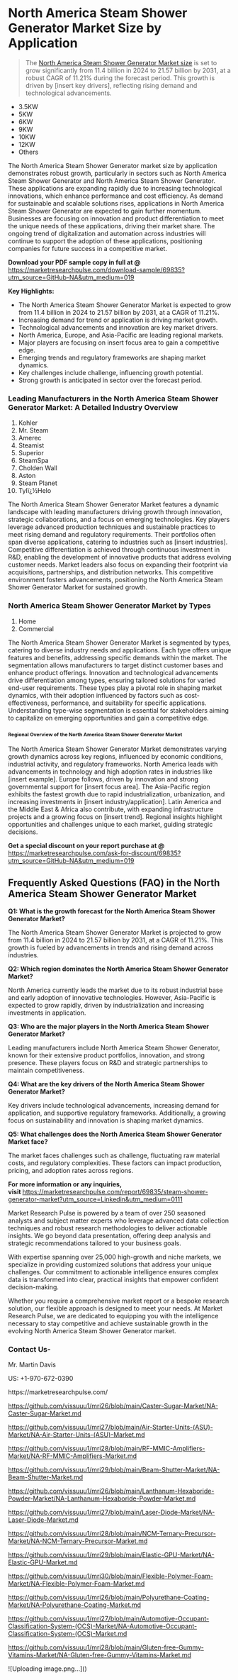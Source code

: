 <h1>North America Steam Shower Generator Market&nbsp;Size by Application</h1><blockquote><p>The <a href="https://marketresearchpulse.com/download-sample/69835?utm_source=GitHub-NA&amp;utm_medium=019">North America Steam Shower Generator Market size</a> is set to grow significantly from 11.4 billion in 2024 to 21.57 billion by 2031, at a robust CAGR of 11.21% during the forecast period. This growth is driven by [insert key drivers], reflecting rising demand and technological advancements.</p></blockquote><ul><li>3.5KW <li> 5KW <li> 6KW <li> 9KW <li> 10KW <li> 12KW <li> Others</li></ul><p>The North America Steam Shower Generator market size by application demonstrates robust growth, particularly in sectors such as North America Steam Shower Generator and North America Steam Shower Generator. These applications are expanding rapidly due to increasing technological innovations, which enhance performance and cost efficiency. As demand for sustainable and scalable solutions rises, applications in North America Steam Shower Generator are expected to gain further momentum. Businesses are focusing on innovation and product differentiation to meet the unique needs of these applications, driving their market share. The ongoing trend of digitalization and automation across industries will continue to support the adoption of these applications, positioning companies for future success in a competitive market.</p><p><strong>Download your PDF sample copy in full at @ </strong><a href="https://marketresearchpulse.com/download-sample/69835?utm_source=GitHub-NA&amp;utm_medium=019">https://marketresearchpulse.com/download-sample/69835?utm_source=GitHub-NA&amp;utm_medium=019</a></p><p><strong>Key Highlights: </strong></p><ul><li>The North America Steam Shower Generator Market is expected to grow from 11.4 billion in 2024 to 21.57 billion by 2031, at a CAGR of 11.21%.</li><li>Increasing demand for trend or application is driving market growth.</li><li>Technological advancements and innovation are key market drivers.</li><li>North America, Europe, and Asia-Pacific are leading regional markets.</li><li>Major players are focusing on insert focus area to gain a competitive edge.</li><li>Emerging trends and regulatory frameworks are shaping market dynamics.</li><li>Key challenges include challenge, influencing growth potential.</li><li>Strong growth is anticipated in sector over the forecast period.</li></ul><h3>Leading Manufacturers in the North America Steam Shower Generator Market: A Detailed Industry Overview</h3><ol><li>Kohler</li><li>Mr. Steam</li><li>Amerec</li><li>Steamist</li><li>Superior</li><li>SteamSpa</li><li>Cholden Wall</li><li>Aston</li><li>Steam Planet</li><li>Tylï¿½Helo</li></ol><div class="flex max-w-full flex-col flex-grow"><div class="min-h-8 text-message flex w-full flex-col items-end gap-2 whitespace-normal break-words [.text-message+&amp;]:mt-5" dir="auto" data-message-author-role="assistant" data-message-id="fd8432e4-4910-450d-b182-61b7bfb0a01f" data-message-model-slug="gpt-4o"><div class="flex w-full flex-col gap-1 empty:hidden first:pt-[3px]"><div class="markdown prose w-full break-words dark:prose-invert light"><p>The North America Steam Shower Generator Market features a dynamic landscape with leading manufacturers driving growth through innovation, strategic collaborations, and a focus on emerging technologies. Key players leverage advanced production techniques and sustainable practices to meet rising demand and regulatory requirements. Their portfolios often span diverse applications, catering to industries such as [insert industries]. Competitive differentiation is achieved through continuous investment in R&amp;D, enabling the development of innovative products that address evolving customer needs. Market leaders also focus on expanding their footprint via acquisitions, partnerships, and distribution networks. This competitive environment fosters advancements, positioning the North America Steam Shower Generator Market for sustained growth.</p></div></div></div></div><h3>North America Steam Shower Generator Market by Types</h3><ol><li>Home <li> Commercial</li></ol><div class="flex max-w-full flex-col flex-grow"><div class="min-h-8 text-message flex w-full flex-col items-end gap-2 whitespace-normal break-words [.text-message+&amp;]:mt-5" dir="auto" data-message-author-role="assistant" data-message-id="084470be-0bb7-4664-bddf-5156b4f41249" data-message-model-slug="gpt-4o-mini"><div class="flex w-full flex-col gap-1 empty:hidden first:pt-[3px]"><div class="markdown prose w-full break-words dark:prose-invert light"><p>The North America Steam Shower Generator Market is segmented by types, catering to diverse industry needs and applications. Each type offers unique features and benefits, addressing specific demands within the market. The segmentation allows manufacturers to target distinct customer bases and enhance product offerings. Innovation and technological advancements drive differentiation among types, ensuring tailored solutions for varied end-user requirements. These types play a pivotal role in shaping market dynamics, with their adoption influenced by factors such as cost-effectiveness, performance, and suitability for specific applications. Understanding type-wise segmentation is essential for stakeholders aiming to capitalize on emerging opportunities and gain a competitive edge.</p></div></div></div></div><h3><span style="font-size: 11px;">Regional Overview of the North America Steam Shower Generator Market</span></h3><div class="flex max-w-full flex-col flex-grow"><div class="min-h-8 text-message flex w-full flex-col items-end gap-2 whitespace-normal break-words [.text-message+&amp;]:mt-5" dir="auto" data-message-author-role="assistant" data-message-id="e9038762-ce64-4e30-91c9-9bd413514231" data-message-model-slug="gpt-4o-mini"><div class="flex w-full flex-col gap-1 empty:hidden first:pt-[3px]"><div class="markdown prose w-full break-words dark:prose-invert light"><p>The North America Steam Shower Generator Market demonstrates varying growth dynamics across key regions, influenced by economic conditions, industrial activity, and regulatory frameworks. North America leads with advancements in technology and high adoption rates in industries like [insert example]. Europe follows, driven by innovation and strong governmental support for [insert focus area]. The Asia-Pacific region exhibits the fastest growth due to rapid industrialization, urbanization, and increasing investments in [insert industry/application]. Latin America and the Middle East &amp; Africa also contribute, with expanding infrastructure projects and a growing focus on [insert trend]. Regional insights highlight opportunities and challenges unique to each market, guiding strategic decisions.</p></div></div></div></div><p><strong>Get a special discount on your report purchase at @ </strong><a href="https://marketresearchpulse.com/ask-for-discount/69835?utm_source=GitHub-NA&amp;utm_medium=019">https://marketresearchpulse.com/ask-for-discount/69835?utm_source=GitHub-NA&amp;utm_medium=019</a></p><h2>Frequently Asked Questions (FAQ) in the North America Steam Shower Generator Market</h2><p><strong>Q1: What is the growth forecast for the North America Steam Shower Generator Market?</strong></p><p>The North America Steam Shower Generator Market is projected to grow from 11.4 billion in 2024 to 21.57 billion by 2031, at a CAGR of 11.21%. This growth is fueled by advancements in trends and rising demand across industries.</p><p><strong>Q2: Which region dominates the North America Steam Shower Generator Market?</strong></p><p>North America currently leads the market due to its robust industrial base and early adoption of innovative technologies. However, Asia-Pacific is expected to grow rapidly, driven by industrialization and increasing investments in application.</p><p><strong>Q3: Who are the major players in the North America Steam Shower Generator Market?</strong></p><p>Leading manufacturers include North America Steam Shower Generator, known for their extensive product portfolios, innovation, and strong presence. These players focus on R&amp;D and strategic partnerships to maintain competitiveness.</p><p><strong>Q4: What are the key drivers of the North America Steam Shower Generator Market?</strong></p><p>Key drivers include technological advancements, increasing demand for application, and supportive regulatory frameworks. Additionally, a growing focus on sustainability and innovation is shaping market dynamics.</p><p><strong>Q5: What challenges does the North America Steam Shower Generator Market face?</strong></p><p>The market faces challenges such as challenge, fluctuating raw material costs, and regulatory complexities. These factors can impact production, pricing, and adoption rates across regions.</p><p><strong>For more information or any inquiries, visit&nbsp;</strong><a href="https://marketresearchpulse.com/report/69835/steam-shower-generator-market?utm_source=Linkedin&utm_medium=0111">https://marketresearchpulse.com/report/69835/steam-shower-generator-market?utm_source=Linkedin&utm_medium=0111</a></p><p>Market Research Pulse is powered by a team of over 250 seasoned analysts and subject matter experts who leverage advanced data collection techniques and robust research methodologies to deliver actionable insights. We go beyond data presentation, offering deep analysis and strategic recommendations tailored to your business goals.</p><p>With expertise spanning over 25,000 high-growth and niche markets, we specialize in providing customized solutions that address your unique challenges. Our commitment to actionable intelligence ensures complex data is transformed into clear, practical insights that empower confident decision-making.</p><p>Whether you require a comprehensive market report or a bespoke research solution, our flexible approach is designed to meet your needs. At Market Research Pulse, we are dedicated to equipping you with the intelligence necessary to stay competitive and achieve sustainable growth in the evolving North America Steam Shower Generator market.</p><h3><strong>Contact Us-</strong></h3><p>Mr. Martin Davis</p><p>US: +1-970-672-0390</p><p>https://marketresearchpulse.com/</p><p><a href="https://github.com/vissuuu1/mri26/blob/main/Caster-Sugar-Market/NA-Caster-Sugar-Market.md">https://github.com/vissuuu1/mri26/blob/main/Caster-Sugar-Market/NA-Caster-Sugar-Market.md</a></p><p><a href="https://github.com/vissuuu1/mri27/blob/main/Air-Starter-Units-(ASU)-Market/NA-Air-Starter-Units-(ASU)-Market.md">https://github.com/vissuuu1/mri27/blob/main/Air-Starter-Units-(ASU)-Market/NA-Air-Starter-Units-(ASU)-Market.md</a></p><p><a href="https://github.com/vissuuu1/mri28/blob/main/RF-MMIC-Amplifiers-Market/NA-RF-MMIC-Amplifiers-Market.md">https://github.com/vissuuu1/mri28/blob/main/RF-MMIC-Amplifiers-Market/NA-RF-MMIC-Amplifiers-Market.md</a></p><p><a href="https://github.com/vissuuu1/mri29/blob/main/Beam-Shutter-Market/NA-Beam-Shutter-Market.md">https://github.com/vissuuu1/mri29/blob/main/Beam-Shutter-Market/NA-Beam-Shutter-Market.md</a></p><p><a href="https://github.com/vissuuu1/mri26/blob/main/Lanthanum-Hexaboride-Powder-Market/NA-Lanthanum-Hexaboride-Powder-Market.md">https://github.com/vissuuu1/mri26/blob/main/Lanthanum-Hexaboride-Powder-Market/NA-Lanthanum-Hexaboride-Powder-Market.md</a></p><p><a href="https://github.com/vissuuu1/mri27/blob/main/Laser-Diode-Market/NA-Laser-Diode-Market.md">https://github.com/vissuuu1/mri27/blob/main/Laser-Diode-Market/NA-Laser-Diode-Market.md</a></p><p><a href="https://github.com/vissuuu1/mri28/blob/main/NCM-Ternary-Precursor-Market/NA-NCM-Ternary-Precursor-Market.md">https://github.com/vissuuu1/mri28/blob/main/NCM-Ternary-Precursor-Market/NA-NCM-Ternary-Precursor-Market.md</a></p><p><a href="https://github.com/vissuuu1/mri29/blob/main/Elastic-GPU-Market/NA-Elastic-GPU-Market.md">https://github.com/vissuuu1/mri29/blob/main/Elastic-GPU-Market/NA-Elastic-GPU-Market.md</a></p><p><a href="https://github.com/vissuuu1/mri30/blob/main/Flexible-Polymer-Foam-Market/NA-Flexible-Polymer-Foam-Market.md">https://github.com/vissuuu1/mri30/blob/main/Flexible-Polymer-Foam-Market/NA-Flexible-Polymer-Foam-Market.md</a></p><p><a href="https://github.com/vissuuu1/mri26/blob/main/Polyurethane-Coating-Market/NA-Polyurethane-Coating-Market.md">https://github.com/vissuuu1/mri26/blob/main/Polyurethane-Coating-Market/NA-Polyurethane-Coating-Market.md</a></p><p><a href="https://github.com/vissuuu1/mri27/blob/main/Automotive-Occupant-Classification-System-(OCS)-Market/NA-Automotive-Occupant-Classification-System-(OCS)-Market.md">https://github.com/vissuuu1/mri27/blob/main/Automotive-Occupant-Classification-System-(OCS)-Market/NA-Automotive-Occupant-Classification-System-(OCS)-Market.md</a></p><p><a href="https://github.com/vissuuu1/mri28/blob/main/Gluten-free-Gummy-Vitamins-Market/NA-Gluten-free-Gummy-Vitamins-Market.md">https://github.com/vissuuu1/mri28/blob/main/Gluten-free-Gummy-Vitamins-Market/NA-Gluten-free-Gummy-Vitamins-Market.md</a></p>
![Uploading image.png…]()
